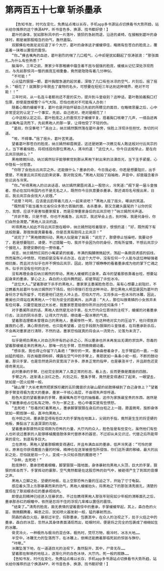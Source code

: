 # 第两百五十七章 斩杀墨承
        【告知书友，时代在变化，免费站点难以长存，手机app多书源站点切换看书大势所趋，站长给你推荐的这个换源APP，听书音色多、换源、找书都好使！】
       葛叶的身体，犹如那秋风中的一片落叶，狼狈的急射而退，沿途的桌椅，在接触到葛叶的身体时，都是被那股暗含的劲气，轰然震裂。
       双脚搽在地面足足后退了半个大厅，葛叶的身体这才缓缓停住，略微有些苍白的脸庞上，覆盖着一抹难以置信的震惊。
       “你…”搽去嘴角的血迹，葛叶剧烈的喘了几口粗气，心中却是犹如翻起了惊涛骇浪：“那张面孔…为什么有些熟悉？”
       脑海中，三年之前，萧家少年那稚嫩中蕴含着不屈与倔强的脸庞，缓缓从记忆深处浮现而出，与先前那惊鸿一瞥的面庞互相重叠，竟然是隐隐有着几分神似。
       “不可能！”
       心尖猛的狠狠一颤，葛叶胸膛急速的起伏着，深吸了几口有些冰凉的空气，片刻后，摇了摇头：“眼花了！就算那少年脱去了废物的名头，可想要在短短三年达到这种境界，绝对不可能！！”
       三年时间，从一名连斗者都尚还不是的实力，提升到斗皇级别？这种话，葛叶敢拍着胸口打包票，即使是放眼整个斗气大陆，恐怕也绝对不可能有人办到！
       随着心情的缓缓平复，葛叶也是开始怀疑自己先前的所瞟见的面目，在略微思量之后，心中非常坚定的认定了一个事实，先前，自己绝对，绝对是眼花了！
       心中这般认定之后，葛叶脸庞之上的震惊方才缓缓平复，捂着胸口咳嗽了几声，一缕血迹再度从嘴角溢流而下，先前黑袍人的那一掌，让得他受了不轻的伤。
       “葛叔，你没事吧？”高台上，纳兰嫣然飘然落在葛叶身旁，俏脸上浮现许些担忧，急切的问道。
       “咳，不碍事。”摇了摇头，葛叶苦笑道。
       望着葛叶那苍白的脸庞，纳兰嫣然柳眉微竖，这还是她第一次瞧见有人敢这般对付云岚宗的人，当下寒着俏脸，将视线投向那位黑袍人，清冷的道：“这位大人，你今日这般举止，是在向云岚宗挑衅么？”
       黑袍微微抖动，纳兰嫣然似乎能够察觉到那从黑袍下射出来的淡漠目光，当下玉手紧握，心中隐有一分怒意。
       “你除了会抬出云岚宗之外，还能做什么？墨承的命，今日我必收，你若是想要阻拦，出手便是，不用拿云岚宗和云韵来说事，那对我没用。”黑袍人轻拍了拍袖袍，声音中，却是蕴含着许些讥讽与冷笑。
       “你…”听得黑袍人的讥讽话语，纳兰嫣然黛眉间涌上一股怒火，冷笑道:“阁下是一届斗皇强者，想必在加玛帝国内也不是无名之人，既然你今日执意要杀墨承，那还请将名号报出来，日后，我云岚宗自会找大人说理。”
       “说理？呵呵，应该是云韵带着几百人一起来说吧？”黑袍人摇了摇头，嘲讽的笑道。
       “既然阁下能当着东北省份众多势力首脑的面，击杀墨承，那又怎藏头露尾的？以你的实力，我想，应该不是害怕墨家报复，而是忌惮墨家身后的云岚宗吧？”纳兰嫣然冷声道。
       “并非不敢，只是不想，你也不用着急，云岚宗，我迟早会上去，到时候，我是何身份，你们自然会清楚。”黑袍人淡淡的道。
       听得黑袍人如此不将云岚宗放在眼中，纳兰嫣然轻咬着银牙，恨恨的道：“好，既然阁下有这般胆量，那我倒是真要看看，你是否真有胆闯上云岚宗！”
       “说完了？”黑袍微微抖动，黑袍人似是耸了耸肩：“说完了，那便停止恬噪吧，我要动手了，若是想要阻拦，请便，不过提醒一句，我并不会因为你的身份，而有所留情，不想云岚宗少个接班人，那便安静的在一旁待着。”
       闻言，纳兰嫣然红润的小嘴紧紧的抿着，丰满的胸脯微微起伏，荡起一条颇具诱惑的弧线，然而虽然心中愤怒，可她却是没有半点办法，在这个大厅中，没有任何一个人能与这位神秘强者相抗衡，而且对方似乎也并不惧怕云岚宗，因此，她除了眼睁睁的看着墨承成为他的掌下亡魂之外，似乎并没有任何的法子。
       没有再理会身后纳兰嫣然的举动，黑袍人缓缓转过身来，森冷的望着那依靠着台柱，想要站起身来的墨承，掌心之上，森白的火焰升腾而起，却是带起了许些冰冷。
       “这位大人…”望着那欲下杀手的黑袍人，墨家家主墨阑脸色苍白，虽有心想要上前阻拦，不过瞧着先前葛叶与纳兰嫣然的下场后，他只得强行忍住这种冲动，那位黑袍人明显是因为葛叶的身份方才有所留手，可若是他们这些人冲上去，恐怕大厅内，又将多出一些冰冷的冰雕，因此，墨阑也只得站在离黑袍人一个较为安全的距离外，出声道：“大人，那位叫做青鳞的小女孩并未有任何事，只要您能放过大长老，我墨家愿意赔偿你所开出的任何条件！”
       对于墨阑所说的话，黑袍人依然是无动于衷，在大厅内众位首领的注视下，缓缓的对着墨承行去，淡淡的阴冷杀意，让得大厅内部，缭绕着一股冰寒的气息。
       望着那连理都未曾理自己的黑袍人，墨阑惨然一笑，在这种绝对实力的压迫下，他只得放弃援救的心思，满心颓丧的他，也只能希望着，这位手段颇为狠辣的斗皇强者，在将墨承斩杀后，不会再对墨家进行清除，不然的话，墨家恐怕就真的将会从一流势力，沦落为末流了。
       ……
       似乎是明白黑袍人对自己所怀有的必杀之心，所以墨承也并未再发出无谓的求饶声，怨毒的望着那缓缓走来的黑袍人，那唯一的左手臂，忽然微微蠕动着。
       “想杀我，我也得让你留下几条疤！”狰狞的一笑，墨承曲卷着身子，左手臂猛的一震，一股凶猛的暗劲，将衣袖震得粉碎，裸露在空气中的手臂上，青筋犹如一条条小蛇一般，不断的鼓动着，那只手掌，也是忽然诡异的变宽阔了许多，原本正常的指甲，也是暴涨半寸，并且颜色还变得奇黑无比。
       此时墨承的手臂，已经完全脱离了人类正常的形态，看上去，反而更像是魔兽的四肢。
       手臂之内，逐渐涌上淡红之色，片刻之后，整条手臂，竟然是变得通红了起来，一眼望去，犹如是一团火焰臂一般。
       “破山臂？大长老竟然把家族珍藏的五阶魔兽炽炎破山犀的前肢移植到了自己身体上？”望着那手臂变得极为宽大的墨承，墨家一干核心高层，不由得失声惊呼道。
       脸色大变的望着墨承的手臂，墨阑嘴角忍不住的抽搐着，这作为家族最宝贵的东西，居然是私下被墨承给占位私有之物，作为一家之主，他心中着实是有些愤怒。
       “去死吧！”怨毒的盯着黑袍人，墨承脚掌狠狠在身后的台柱之上一踏，膝盖微弯，旋即身体犹如一颗炮弹一般，直冲向黑袍人。
       在冲掠之间，墨承那显得有些巨大的手掌拖在地面上，尖锐的手指，竟然是生生的将坚硬的地板，撕裂出了五道深深的沟壑。
       望着墨承那骤然间变得颇为恐怖的力量，大厅内的众人，脸色皆是有些变化，虽然他们有些人也听说过墨家的人能够移植魔兽肢体来代替原本的器官，不过却从未见识过，代替之后所能带来的变化，到底有多巨大。
       立在原地，黑袍人望着那眼睛变得通红，并且布满血丝的墨承，低声冷笑道：“可怜的家伙，原来在你获得魔兽力量的时候，精神也在逐渐被兽性所侵蚀，你们这所谓的移植，最大的出彩之处，恐怕就是将一个人，变成一头只知杀戮的魔兽吧？”
       “杂种，去死吧！”
       脸庞狰狞，墨承怒瞪着眼瞳，脚掌狠狠一踏地面，身体暴射向黑袍人头顶，巨大的手掌，狠狠的挥击而下，手掌挥动的霎那，空气竟然都是在这股恐怖的劲气中，被砸得产生了刺耳的音爆之声。
       黑袍人立脚之处，坚硬的地板，在上空那恐怖力量的压迫之下，开始了寸寸龟裂。
       感应着头顶上方那暴袭而来的劲气，黑袍人缓缓抬头，将黑袍之下的那张清秀面孔，清楚的展现在了那双眼赤红的墨承视线内。
       即使此刻精神已经进入狂暴状态，不过在瞧得黑袍人那张年轻宛如少年般的清晰面孔之后，墨承那赤红的眼瞳中，依然是忍将不住的浮现几率难以置信的震惊。
       “结束了…”清秀的脸庞，面无表情的望着震惊中的墨承，手掌缓缓举起，其上，森白色的火苗，微微翻腾着，瞬息之后，犹如喷火器发射一般，猛的暴射而出。
       阴森的森白火焰，暴掠过半空，将那墨承，包裹其中，在众人的注视之下，处于火焰之中的墨承，森白的冰层，忽然从其身体表面涌现而出，眨眼时间，便是将之完全的包裹成了栩栩如生的冰雕。
       骨灵冷火，一种极热与极冷的混合体，极热时，焚尽万物，极冷时，冰冻大地……
       半空中，冰雕无力的坠落而下，在冰雕上，依稀还能瞧着那临死前的惊骇与狰狞。
       “咔嚓…”
       冰雕坠落下地，在一道道目光的注视下，轰然裂开，其中，尸骨无存……
       望着那在鲜艳的地毯上，逐渐化开的白色冰块，大厅内，死一般的寂静……
       【告知书友，时代在变化，免费站点难以长存，手机app多书源站点切换看书大势所趋，站长给你推荐的这个换源APP，听书音色多、换源、找书都好使！】